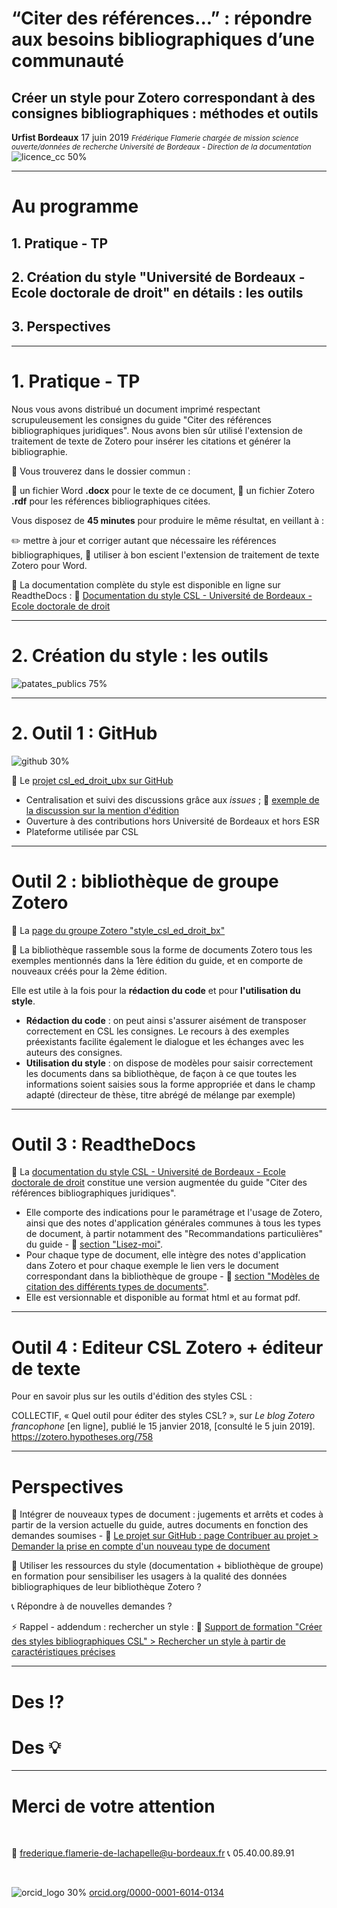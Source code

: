 <!-- $theme: default-->
<!-- page_number: true -->
<!-- $size: 16:9 -->

# “Citer des références...” : répondre aux besoins bibliographiques d’une communauté
## Créer un style pour Zotero correspondant à des consignes bibliographiques : méthodes et outils

**Urfist Bordeaux**
17 juin 2019
<small>
*Frédérique Flamerie* 
*chargée de mission science ouverte/données de recherche*
*Université de Bordeaux - Direction de la documentation*
</small>
![licence_cc 50%](img/by-sa.png)


---


# Au programme

## 1. Pratique - TP
## 2. Création du style "Université de Bordeaux - Ecole doctorale de droit" en détails : les outils
## 3. Perspectives

---

# 1. Pratique - TP

Nous vous avons distribué un document imprimé respectant scrupuleusement les consignes du guide "Citer des références bibliographiques juridiques". Nous avons bien sûr utilisé l'extension de traitement de texte de Zotero pour insérer les citations et générer la bibliographie.

:open_file_folder: Vous trouverez dans le dossier commun :

:page_facing_up: un fichier Word **.docx** pour le texte de ce document,
:bookmark: un fichier Zotero **.rdf** pour les références bibliographiques citées.

Vous disposez de **45 minutes** pour produire le même résultat, en veillant à :

:pencil2: mettre à jour et corriger autant que nécessaire les références bibliographiques,
:pencil: utiliser à bon escient l'extension de traitement de texte Zotero pour Word.

:notebook_with_decorative_cover: La documentation complète du style est disponible en ligne sur ReadtheDocs : :link: [Documentation du style CSL - Université de Bordeaux - Ecole doctorale de droit](https://documentation-style-csl-ed-droit-ubx.readthedocs.io/en/latest/
)

---

# 2. Création du style : les outils

![patates_publics 75%](img/droit_ub_csl.png)

<!-- *footer : icône personnage par Miroslav Kurdov - CC-BY / icône outil par  popcornarts - CC-BY-NC - source : iconfinder.com -->

---

# 2. Outil 1 : GitHub

![github 30%](img/Octocat.png)

:link:  Le [projet csl_ed_droit_ubx sur GitHub](https://github.com/urfistbordeaux/csl_ed_droit_ubx)

* Centralisation et suivi des discussions grâce aux _issues_ ; :link: [exemple de la discussion sur la mention d'édition](https://github.com/urfistbordeaux/csl_ed_droit_ubx/issues/9)
* Ouverture à des contributions hors Université de Bordeaux et hors ESR
* Plateforme utilisée par CSL

---

# Outil 2 : bibliothèque de groupe Zotero

:link: La [page du groupe Zotero "style_csl_ed_droit_bx"](https://www.zotero.org/groups/2190104/style_csl_ed_droit_bx)

:book: La bibliothèque rassemble sous la forme de documents Zotero tous les exemples mentionnés dans la 1ère édition du guide, et en comporte de nouveaux créés pour la 2ème édition.

Elle est utile à la fois pour la **rédaction du code** et pour **l'utilisation du style**.

* **Rédaction du code** : on peut ainsi s'assurer aisément de transposer correctement en CSL les consignes. Le recours à des exemples préexistants facilite également le dialogue et les échanges avec les auteurs des consignes.
* **Utilisation du style** : on dispose de modèles pour saisir correctement les documents dans sa bibliothèque, de façon à ce que toutes les informations soient saisies sous la forme appropriée et dans le champ adapté (directeur de thèse, titre abrégé de mélange par exemple)

---

# Outil 3 : ReadtheDocs

:notebook_with_decorative_cover: La [documentation du style CSL - Université de Bordeaux - Ecole doctorale de droit](https://documentation-style-csl-ed-droit-ubx.readthedocs.io/en/latest/) constitue une version augmentée du guide "Citer des références bibliographiques juridiques".

* Elle comporte des indications pour le paramétrage et l'usage de Zotero, ainsi que des notes d'application générales communes à tous les types de document, à partir notamment des "Recommandations particulières" du guide  - :link: [section "Lisez-moi"](https://documentation-style-csl-ed-droit-ubx.readthedocs.io/en/latest/notes.html).
* Pour chaque type de document, elle intègre des notes d'application dans Zotero et pour chaque exemple le lien vers le document correspondant dans la bibliothèque de groupe - :link: [section "Modèles de citation des différents types de documents"](https://documentation-style-csl-ed-droit-ubx.readthedocs.io/en/latest/guide.html).
* Elle est versionnable et disponible au format html et au format pdf.

---

# Outil 4 : Editeur CSL Zotero + éditeur de texte

Pour en savoir plus sur les outils d'édition des styles CSL :

COLLECTIF, « Quel outil pour éditer des styles CSL? », sur _Le blog Zotero francophone_ [en ligne], publié le 15 janvier 2018, [consulté le 5 juin 2019]. https://zotero.hypotheses.org/758

---

# Perspectives

:construction: Intégrer de nouveaux types de document : jugements et arrêts et codes  à partir de la version actuelle du guide, autres documents en fonction des demandes soumises - :link: [Le projet sur GitHub : page Contribuer au projet > Demander la prise en compte d'un nouveau type de document](https://github.com/urfistbordeaux/csl_ed_droit_ubx/wiki/Contribuer-au-projet#demander-la-prise-en-compte-dun-nouveau-type-de-document)

:school: Utiliser les ressources du style (documentation  + bibliothèque de groupe) en formation pour sensibiliser les usagers à la qualité des données bibliographiques de leur bibliothèque Zotero ?

:telephone_receiver: Répondre à de nouvelles demandes ?


:zap: Rappel - addendum : rechercher un style : :link: [Support de formation "Créer des styles bibliographiques CSL" >  Rechercher un style à partir de caractéristiques précises](https://github.com/fflamerie/zotero_csl_2018/blob/2018_12/content/2018_csl_cours.md#rechercher-un-style-%C3%A0-partir-de-caract%C3%A9ristiques-pr%C3%A9cises)


---


# Des :interrobang:
# Des :bulb:


---

# Merci de votre attention
</br>

:email: frederique.flamerie-de-lachapelle@u-bordeaux.fr
:telephone_receiver: 05.40.00.89.91

</br>

![orcid_logo 30%](img/orcid_logo.png) [orcid.org/0000-0001-6014-0134](https://orcid.org/0000-0001-6014-0134)

